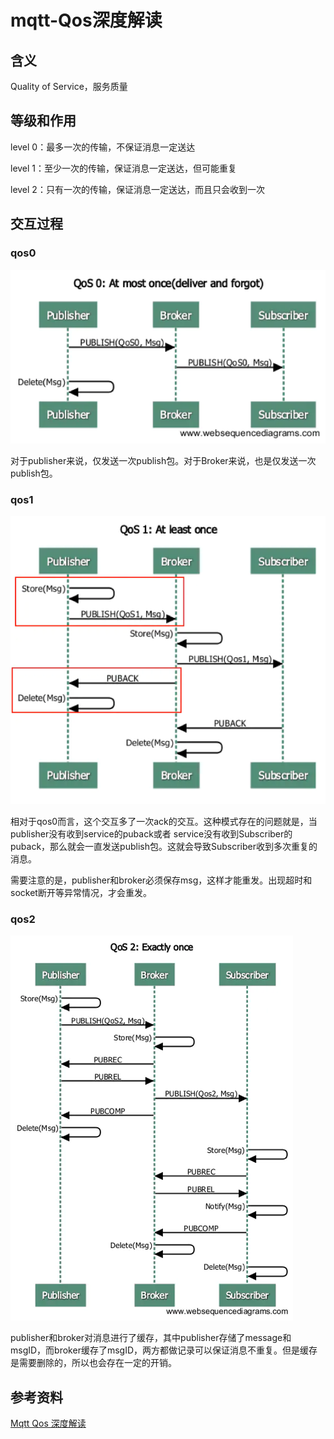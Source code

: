 # mqtt-Qos深度解读

## 含义

Quality of Service，服务质量



## 等级和作用

level 0：最多一次的传输，不保证消息一定送达

level 1：至少一次的传输，保证消息一定送达，但可能重复

level 2：只有一次的传输，保证消息一定送达，而且只会收到一次



## 交互过程

### qos0

![](img/12001497-2d40bd1512157e54.webp)

对于publisher来说，仅发送一次publish包。对于Broker来说，也是仅发送一次publish包。



### qos1

![](img/12001497-ba52a6ef0192ab79.webp)

相对于qos0而言，这个交互多了一次ack的交互。这种模式存在的问题就是，当publisher没有收到service的puback或者 service没有收到Subscriber的puback，那么就会一直发送publish包。这就会导致Subscriber收到多次重复的消息。

需要注意的是，publisher和broker必须保存msg，这样才能重发。出现超时和socket断开等异常情况，才会重发。



### qos2

![](img/12001497-8dd170f5773f6f3d.webp)

publisher和broker对消息进行了缓存，其中publisher存储了message和msgID，而broker缓存了msgID，两方都做记录可以保证消息不重复。但是缓存是需要删除的，所以也会存在一定的开销。



## 参考资料

[Mqtt Qos 深度解读](https://www.jianshu.com/p/8b0291e8ee02)